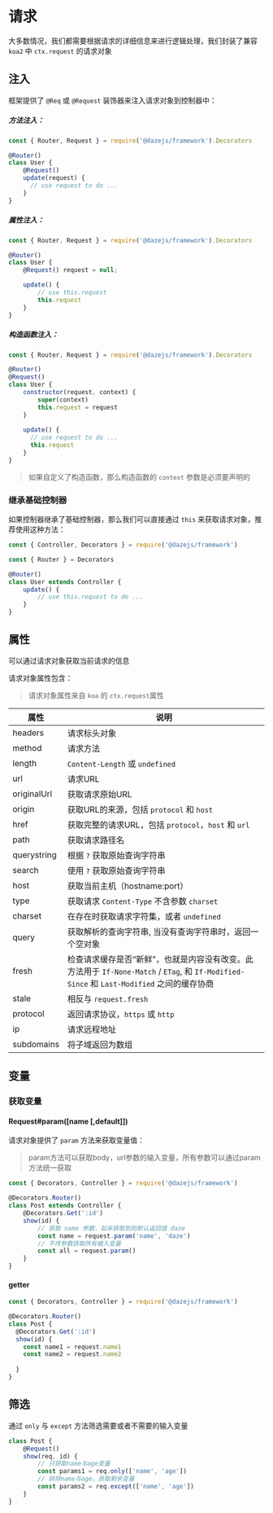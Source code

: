 # 请求
大多数情况，我们都需要根据请求的详细信息来进行逻辑处理，我们封装了兼容 `koa2` 中 `ctx.request` 的请求对象


## 注入
框架提供了 `@Req` 或 `@Request` 装饰器来注入请求对象到控制器中：

##### 方法注入：
```js
const { Router, Request } = require('@dazejs/framework').Decorators

@Router()
class User {
    @Request()
    update(request) {
      // use request to do ...
    }
}
```

##### 属性注入：
```js
const { Router, Request } = require('@dazejs/framework').Decorators

@Router()
class User {
    @Request() request = null;

    update() {
        // use this.request
        this.request
    }
}
```


##### 构造函数注入：
```js
const { Router, Request } = require('@dazejs/framework').Decorators

@Router()
@Request()
class User {
    constructor(request, context) {
        super(context)
        this.request = request
    }
    
    update() {
      // use request to do ...
      this.request
    }
}
```
> 如果自定义了构造函数，那么构造函数的 `context` 参数是必须要声明的

### 继承基础控制器
如果控制器继承了基础控制器，那么我们可以直接通过 `this` 来获取请求对象，推荐使用这种方法：
```js
const { Controller, Decorators } = require('@dazejs/framework')

const { Router } = Decorators

@Router()
class User extends Controller {
    update() {
        // use this.request to do ...
    }
}
```
<!-- 
使用`@Body`, `@Query`, `@Params`分别获取body参数、query参数和路由参数

```js
const { Router, Request, Body, Query, Params } = require('@dazejs/framework').Decorators

@Router()
class User {
    @Get()
    index() {
     
    }
}
``` -->



## 属性

可以通过请求对象获取当前请求的信息

请求对象属性包含：

> 请求对象属性来自 `koa` 的 `ctx.request`属性

| 属性        | 说明                                                         |
| ----------- | ------------------------------------------------------------ |
| headers     | 请求标头对象                                                 |
| method      | 请求方法                                                     |
| length      | `Content-Length` 或 `undefined`                              |
| url         | 请求URL                                                      |
| originalUrl | 获取请求原始URL                                              |
| origin      | 获取URL的来源，包括 `protocol` 和 `host`                     |
| href        | 获取完整的请求URL，包括 `protocol`，`host` 和 `url`          |
| path        | 获取请求路径名                                               |
| querystring | 根据 `?` 获取原始查询字符串                                  |
| search      | 使用 `?` 获取原始查询字符串                                  |
| host        | 获取当前主机（hostname:port）                                |
| type        | 获取请求 `Content-Type` 不含参数 `charset`                   |
| charset     | 在存在时获取请求字符集，或者 `undefined`                     |
| query       | 获取解析的查询字符串, 当没有查询字符串时，返回一个空对象     |
| fresh       | 检查请求缓存是否“新鲜”，也就是内容没有改变。此方法用于 `If-None-Match` / `ETag`, 和 `If-Modified-Since` 和 `Last-Modified` 之间的缓存协商 |
| stale       | 相反与 `request.fresh`                                       |
| protocol    | 返回请求协议，`https` 或 `http`                              |
| ip          | 请求远程地址                                                 |
| subdomains  | 将子域返回为数组                                             |



## 变量

### 获取变量

#### Request#param([name [,default]])
请求对象提供了 `param` 方法来获取变量值：

> param方法可以获取body，url参数的输入变量，所有参数可以通过param方法统一获取

```js
const { Decorators, Controller } = require('@dazejs/framework')

@Decorators.Router()
class Post extends Controller {
    @Decorators.Get(':id')
    show(id) {
        // 获取 name 参数，如未获取到则默认返回值 daze
        const name = request.param('name', 'daze')
        // 不传参数获取所有输入变量
        const all = request.param()
    }
}
```
#### getter
```js
const { Decorators, Controller } = require('@dazejs/framework')

@Decorators.Router()
class Post {
  @Decorators.Get(':id')
  show(id) {
    const name1 = request.name1
    const name2 = request.name2
        
  }
}
```

## 筛选

通过 `only` 与 `except` 方法筛选需要或者不需要的输入变量

```js
class Post {
    @Request()
    show(req, id) {
        // 只获取name与age变量
        const params1 = req.only(['name', 'age'])
        // 排除name与age，获取剩余变量
        const params2 = req.except(['name', 'age'])
    }
}
```

